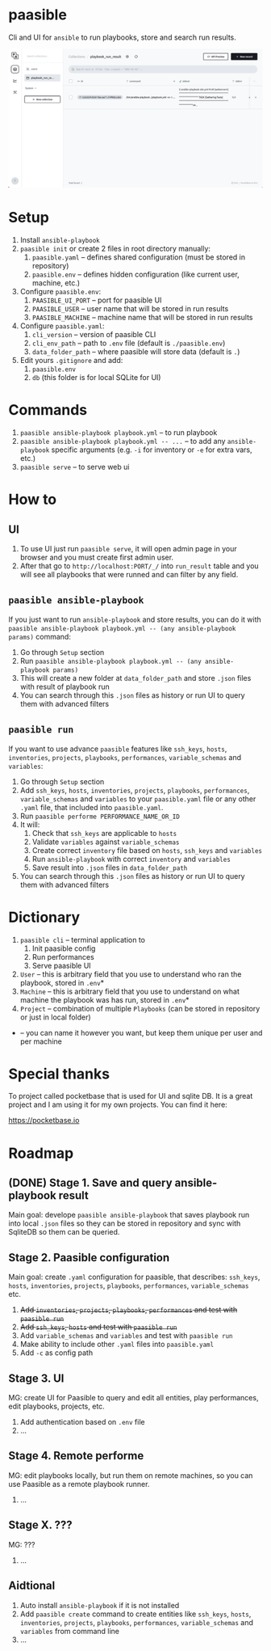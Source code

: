 # paasible

Cli and UI for `ansible` to run playbooks, store and search run results.

![paasible UI](./ui.png)

# Setup

1. Install `ansible-playbook`
1. `paasible init` or create 2 files in root directory manually:
    1. `paasible.yaml` – defines shared configuration (must be stored in repository)
    1. `paasible.env` – defines hidden configuration (like current user, machine, etc.)
1. Configure `paasible.env`:
    1. `PAASIBLE_UI_PORT` – port for paasible UI
    1. `PAASIBLE_USER` – user name that will be stored in run results
    1. `PAASIBLE_MACHINE` – machine name that will be stored in run results
1. Configure `paasible.yaml`:
    1. `cli_version` – version of paasible CLI
    1. `cli_env_path` – path to `.env` file (default is `./paasible.env`)
    1. `data_folder_path` – where paasible will store data (default is `.`)
1. Edit yours `.gitignore` and add:
    1. `paasible.env`
    1. `db` (this folder is for local SQLite for UI)

# Commands

1. `paasible ansible-playbook playbook.yml` – to run playbook
1. `paasible ansible-playbook playbook.yml -- ...` – to add any `ansible-playbook` specific arguments (e.g. `-i` for inventory or `-e` for extra vars, etc.)
1. `paasible serve` – to serve web ui

# How to

## UI

1. To use UI just run `paasible serve`, it will open admin page in your browser and you must create first admin user.
1. After that go to `http://localhost:PORT/_/` into `run_result` table and you will see all playbooks that were runned and can filter by any field.

## `paasible ansible-playbook`

If you just want to run `ansible-playbook` and store results, you can do it with `paasible ansible-playbook playbook.yml -- (any ansible-playbook params)` command:

1. Go through `Setup` section
1. Run `paasible ansible-playbook playbook.yml -- (any ansible-playbook params)`
1. This will create a new folder at `data_folder_path` and store `.json` files with result of playbook run
1. You can search through this `.json` files as history or run UI to query them with advanced filters

## `paasible run`

If you want to use advance `paasible` features like `ssh_keys`, `hosts`, `inventories`, `projects`, `playbooks`, `performances`, `variable_schemas` and `variables`:

1. Go through `Setup` section
1. Add `ssh_keys`, `hosts`, `inventories`, `projects`, `playbooks`, `performances`,
`variable_schemas` and `variables` to your `paasible.yaml` file or any other `.yaml` file,
that included into `paasible.yaml`.
1. Run `paasible performe PERFORMANCE_NAME_OR_ID`
1. It will:
    1. Check that `ssh_keys` are applicable to `hosts`
    1. Validate `variables` against `variable_schemas`
    1. Create correct `inventory` file based on `hosts`, `ssh_keys` and `variables`
    1. Run `ansible-playbook` with correct `inventory` and `variables`
    1. Save result into `.json` files in `data_folder_path`
1. You can search through this `.json` files as history or run UI to query them with advanced filters

# Dictionary

1. `paasible cli` – terminal application to
    1. Init paasible config
    1. Run performances
    1. Serve paasible UI
1. `User` – this is arbitrary field that you use to understand who ran the playbook,
    stored in `.env`*
1. `Machine` – this is arbitrary field that you use to understand on what machine the playbook
    was has run, stored in `.env`*
1. `Project` – combination of multiple `Playbooks` (can be stored in repository or just
    in local folder)

* – you can name it however you want, but keep them unique per user and per machine

# Special thanks

To project called pocketbase that is used for UI and sqlite DB. It is a great project and I am using it for my own projects. You can find it here:

https://pocketbase.io

# Roadmap

## (DONE) Stage 1. Save and query ansible-playbook result

Main goal: develope `paasible ansible-playbook` that saves playbook run into local
`.json` files so they can be stored in repository and sync with SqliteDB so them can
be queried.

## Stage 2. Paasible configuration

Main goal: create `.yaml` configuration for paasible, that describes: `ssh_keys`, `hosts`, `inventories`, `projects`, `playbooks`, `performances`, `variable_schemas` etc.

1. ~~Add `inventories`, `projects`, `playbooks`, `performances` and test with `paasible run`~~
1. ~~Add `ssh_keys`, `hosts` and test with `paasible run`~~
1. Add `variable_schemas` and `variables` and test with `paasible run`
1. Make ability to include other `.yaml` files into `paasible.yaml`
1. Add `-c` as config path

## Stage 3. UI

MG: create UI for Paasible to query and edit all entities, play performances,
edit playbooks, projects, etc.

1. Add authentication based on `.env` file
1. ...

## Stage 4. Remote performe

MG: edit playbooks locally, but run them on remote machines, so you can use Paasible as a remote playbook runner.

1. ...

## Stage X. ???

MG: ???

1. ...

## Aidtional

1. Auto install `ansible-playbook` if it is not installed
1. Add `paasible create` command to create entities like `ssh_keys`, `hosts`, `inventories`, `projects`, `playbooks`, `performances`, `variable_schemas` and `variables` from command line
1. ...
